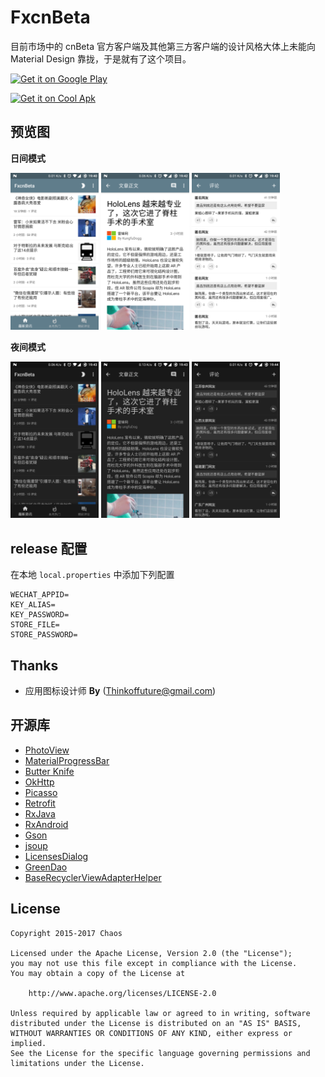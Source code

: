 # FxcnBeta

目前市场中的 cnBeta 官方客户端及其他第三方客户端的设计风格大体上未能向 Material Design 靠拢，于是就有了这个项目。

<a href='https://play.google.com/store/apps/details?id=org.chaos.fx.cnbeta&pcampaignid=MKT-Other-global-all-co-prtnr-py-PartBadge-Mar2515-1'><img alt='Get it on Google Play' height='90' src='https://play.google.com/intl/en_us/badges/images/generic/en_badge_web_generic.png'/></a>

<a href='http://www.coolapk.com/apk/org.chaos.fx.cnbeta'><img alt='Get it on Cool Apk' height='90' src='http://image.coolapk.com/apk_logo/2016/0108/12202_1452248424_4592.png'/></a>

## 预览图

**日间模式**
<p><img src="screenshots/0.png" width="28%" />
<img src="screenshots/1.png" width="28%" />
<img src="screenshots/2.png" width="28%" /></p>

**夜间模式**
<p><img src="screenshots/3.png" width="28%" />
<img src="screenshots/4.png" width="28%" />
<img src="screenshots/5.png" width="28%" /></p>

## release 配置

在本地 `local.properties` 中添加下列配置

```
WECHAT_APPID=
KEY_ALIAS=
KEY_PASSWORD=
STORE_FILE=
STORE_PASSWORD=
```

## Thanks

* 应用图标设计师 __By__ (Thinkoffuture@gmail.com)

## 开源库 

* [PhotoView](https://github.com/chrisbanes/PhotoView)
* [MaterialProgressBar](https://github.com/DreaminginCodeZH/MaterialProgressBar)
* [Butter Knife](http://jakewharton.github.io/butterknife)
* [OkHttp](http://square.github.io/okhttp)
* [Picasso](http://square.github.io/picasso)
* [Retrofit](https://square.github.io/retrofit/)
* [RxJava](https://github.com/ReactiveX/RxJava)
* [RxAndroid](https://github.com/ReactiveX/RxAndroid)
* [Gson](https://github.com/google/gson)
* [jsoup](https://jsoup.org/)
* [LicensesDialog](https://github.com/PSDev/LicensesDialog)
* [GreenDao](http://greenrobot.org/greendao/)
* [BaseRecyclerViewAdapterHelper](https://github.com/CymChad/BaseRecyclerViewAdapterHelper)

## License


    Copyright 2015-2017 Chaos

    Licensed under the Apache License, Version 2.0 (the "License");
    you may not use this file except in compliance with the License.
    You may obtain a copy of the License at

        http://www.apache.org/licenses/LICENSE-2.0

    Unless required by applicable law or agreed to in writing, software
    distributed under the License is distributed on an "AS IS" BASIS,
    WITHOUT WARRANTIES OR CONDITIONS OF ANY KIND, either express or implied.
    See the License for the specific language governing permissions and
    limitations under the License.

